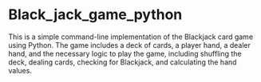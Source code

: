 # Black_jack_game_python
This is a simple command-line implementation of the Blackjack card game using Python. The game includes a deck of cards, a player hand, a dealer hand, and the necessary logic to play the game, including shuffling the deck, dealing cards, checking for Blackjack, and calculating the hand values.
